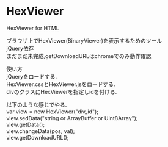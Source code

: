 HexViewer
=========

HexViewer for HTML


ブラウザ上でHexViewer(BinaryViewer)を表示するためのツール  
jQuery依存  
まだまだ未完成,getDownloadURLはchromeでのみ動作確認  


使い方  
jQueryをロードする.  
HexViewer.cssとHexViewer.jsをロードする.  
divのクラスにHexViewerを指定しidを付ける.  

以下のような感じでやる.  
var view = new HexViewer("div_id");  
view.sedData("string or ArrayBuffer or Uint8Array");  
view.getData();  
view.changeData(pos, val);  
view.getDownloadURL();  




